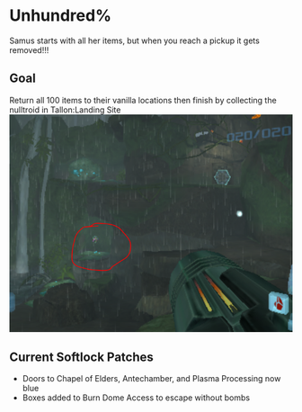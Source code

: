 # Unhundred%
Samus starts with all her items, but when you reach a pickup it gets removed!!!

## Goal
Return all 100 items to their vanilla locations then finish by collecting the nulltroid in Tallon:Landing Site
![](layout/Finish.PNG)
## Current Softlock Patches
- Doors to Chapel of Elders, Antechamber, and Plasma Processing now blue
- Boxes added to Burn Dome Access to escape without bombs
